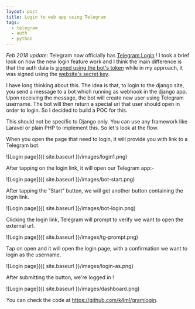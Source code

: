 ```yaml
---
layout: post
title: Login to web app using Telegram
tags:
  - telegram
  - auth
  - python
---
```


*Feb 2018 update*: Telegram now officially has [Telegram Login](https://telegram.org/blog/login) ! I took a brief look on how the new login feature work and I think the main difference is that the auth data is [signed using the bot's token](https://gist.github.com/anonymous/6516521b1fb3b464534fbc30ea3573c2) while in my approach, it was signed using the [website's secret key](https://github.com/k4ml/gramlogin/blob/master/gramlogin/auth.py).

I have long thinking about this. The idea is that, to login to the django site, you send a message to a bot which running as webhook in the django app. Upon receiving the message, the bot will create new user using Telegram username. The bot will then return a special url that user should open in order to login. So I decided to build a POC for this.

This should not be specific to Django only. You can use any framework like Laravel or plain PHP to implement this. So let's look at the flow.

When you open the page that need to login, it will provide you with link to a Telegram bot.

![Login page]({{ site.baseurl }}/images/login1.png)

After tapping on the login link, it will open our Telegram app:-

![Login page]({{ site.baseurl }}/images/bot-start.png)

After tapping the "Start" button, we will get another button containing the login link.

![Login page]({{ site.baseurl }}/images/bot-login.png)

Clicking the login link, Telegram will prompt to verify we want to open the external url.

![Login page]({{ site.baseurl }}/images/tg-prompt.png)

Tap on open and it will open the login page, with a confirmation we want to login as the username.

![Login page]({{ site.baseurl }}/images/login-as.png)

After submitting the button, we're logged in !

![Login page]({{ site.baseurl }}/images/dashboard.png)

You can check the code at https://github.com/k4ml/gramlogin.
